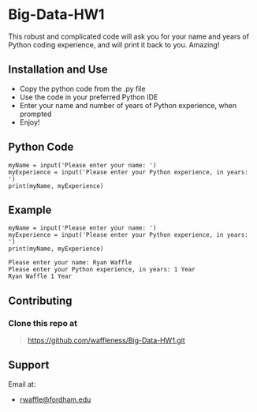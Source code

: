 # Big-Data-HW1

This robust and complicated code will ask you for your name and years of Python coding experience, and will print it back to you. Amazing!

## Installation and Use

- Copy the python code from the .py file
- Use the code in your preferred Python IDE
- Enter your name and number of years of Python experience, when prompted
- Enjoy!

## Python Code

```
myName = input('Please enter your name: ')
myExperience = input('Please enter your Python experience, in years: ')
print(myName, myExperience)
```

## Example

```
myName = input('Please enter your name: ')
myExperience = input('Please enter your Python experience, in years: ')
print(myName, myExperience)
```
```
Please enter your name: Ryan Waffle
Please enter your Python experience, in years: 1 Year
Ryan Waffle 1 Year
```

## Contributing
### Clone this repo at 
> https://github.com/waffleness/Big-Data-HW1.git

## Support
Email at:
- rwaffle@fordham.edu
